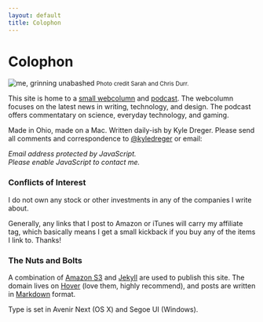 ```yaml
---
layout: default
title: Colophon
---
```

# Colophon
![me, grinning unabashed]({{site.domain}}/public/cargo/kd.png)
<small>Photo credit Sarah and Chris Durr.</small>

This site is home to a [small webcolumn](/) and [podcast](/log). The webcolumn focuses on the latest news in writing, technology, and design. The podcast offers commentatary on science, everyday technology, and gaming. 

Made in Ohio, made on a Mac. Written daily-ish by Kyle Dreger. Please send all comments and correspondence to [@kyledreger](http://twitter.com/kyledreger) or email:

<SCRIPT TYPE="text/javascript">
<!--
mail='mountunion.edu'
mail=('dregerkq' + '@' + mail)
document.write('<A href="mailto:' + mail + '">' + mail + '</a>')
//-->
</script>
<NOSCRIPT>
<em>Email address protected by JavaScript.<BR>
Please enable JavaScript to contact me.</em>
</NOSCRIPT>

### Conflicts of Interest
I do not own any stock or other investments in any of the companies I write about.

Generally, any links that I post to Amazon or iTunes will carry my affiliate tag, which basically means I get a small kickback if you buy any of the items I link to. Thanks!

### The Nuts and Bolts
A combination of [Amazon S3](http://aws.amazon.com/s3/) and [Jekyll](https://github.com/mojombo/jekyll) are used to publish this site. The domain lives on [Hover](http://hover.com) (love them, highly recommend), and posts are written in [Markdown](http://daringfireball.net/projects/markdown) format.

Type is set in Avenir Next (OS X) and Segoe UI (Windows).


